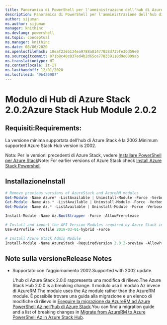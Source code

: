 ```yaml
---
title: Panoramica di PowerShell per l'amministrazione dell'hub di Azure Stack | Microsoft Docs
description: Panoramica di PowerShell per l'amministrazione dell'hub di Azure Stack con istruzioni per l'installazione e la configurazione.
author: sijuman
ms.author: sijuman
manager: knithinc
ms.devlang: powershell
ms.topic: conceptual
ms.manager: knithinc
ms.date: 08/06/2020
ms.openlocfilehash: 10eaf23e5134ea9788a81477038d735fe3bd59e0
ms.sourcegitcommit: 071b8c40c837ed4b2d65ce778339110d9e0899ab
ms.translationtype: HT
ms.contentlocale: it-IT
ms.lasthandoff: 12/01/2020
ms.locfileid: "96426987"
---
```

# <a name="azure-stack-hub-module-202"></a><span data-ttu-id="9d365-103">Modulo di Hub di Azure Stack 2.0.2</span><span class="sxs-lookup"><span data-stu-id="9d365-103">Azure Stack Hub Module 2.0.2</span></span>

## <a name="requirements"></a><span data-ttu-id="9d365-104">Requisiti:</span><span class="sxs-lookup"><span data-stu-id="9d365-104">Requirements:</span></span>

<span data-ttu-id="9d365-105">La versione minima supportata dell'hub di Azure Stack è la 2002.</span><span class="sxs-lookup"><span data-stu-id="9d365-105">Minimum supported Azure Stack Hub version is 2002.</span></span>

<span data-ttu-id="9d365-106">Nota: Per le versioni precedenti di Azure Stack, vedere [Installare PowerShell per Azure Stack](/azure/azure-stack/azure-stack-powershell-install#install-azure-stack-powershell)</span><span class="sxs-lookup"><span data-stu-id="9d365-106">Note: For earlier versions of Azure Stack check [Install Azure Stack Powershell](/azure/azure-stack/azure-stack-powershell-install#install-azure-stack-powershell)</span></span>

## <a name="install"></a><span data-ttu-id="9d365-107">Installazione</span><span class="sxs-lookup"><span data-stu-id="9d365-107">Install</span></span>

```powershell
# Remove previous versions of AzureStack and AzureRM modules
Get-Module -Name Azure* -ListAvailable | Uninstall-Module -Force -Verbose -ErrorAction Continue
Get-Module -Name Azs.* -ListAvailable | Uninstall-Module -Force -Verbose -ErrorAction Continue
Get-Module -Name Az.* -ListAvailable | Uninstall-Module -Force -Verbose -ErrorAction Continue

Install-Module -Name Az.BootStrapper -Force -AllowPrerelease

# Install and import the API Version Modules required by Azure Stack into the current PowerShell session.
Use-AzProfile -Profile 2019-03-01-hybrid -Force

# Install Azure Stack Admin Module
Install-Module -Name AzureStack -RequiredVersion 2.0.2-preview -AllowPrerelease
```


## <a name="release-notes"></a><span data-ttu-id="9d365-108">Note sulla versione</span><span class="sxs-lookup"><span data-stu-id="9d365-108">Release Notes</span></span>

* <span data-ttu-id="9d365-109">Supportato con l'aggiornamento 2002.</span><span class="sxs-lookup"><span data-stu-id="9d365-109">Supported with 2002 update.</span></span>  

  <span data-ttu-id="9d365-110">L'hub di Azure Stack 2.0.0 rappresenta una modifica di rilievo.</span><span class="sxs-lookup"><span data-stu-id="9d365-110">The Azure Stack Hub 2.0.0 is a breaking change.</span></span> <span data-ttu-id="9d365-111">Il modulo usa il modulo Az invece di AzureRM.</span><span class="sxs-lookup"><span data-stu-id="9d365-111">The module uses the Az module rather than the AzureRM module.</span></span> <span data-ttu-id="9d365-112">È possibile trovare una guida alla migrazione e un elenco di modifiche di rilievo in [Eseguire la migrazione da AzureRM ad Azure PowerShell Az nell'hub di Azure Stack](/azure-stack/operator/azure-stack-powershell-install).</span><span class="sxs-lookup"><span data-stu-id="9d365-112">You can find a migration guide and a list of breaking changes in [Migrate from AzureRM to Azure PowerShell Az in Azure Stack Hub](/azure-stack/operator/azure-stack-powershell-install).</span></span>